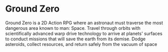 # Ground Zero
Ground Zero is a 2D Action RPG where an astronaut must traverse the most dangerous area known to man: Space. Travel through orbits with scientifically advanced warp drive technology to arrive at planets' surfaces to conduct missions that will save the earth from its demise. Dodge asteroids, collect resources, and return safely from the vacuum of space
